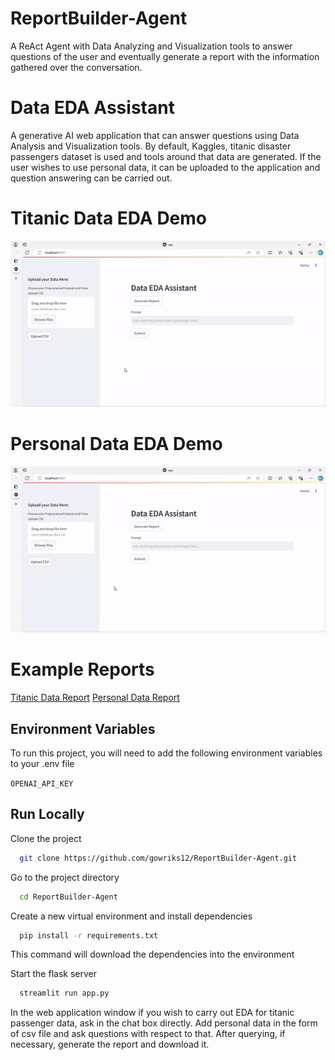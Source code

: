# ReportBuilder-Agent
A ReAct Agent with Data Analyzing and Visualization tools to answer questions of the user and eventually generate a report with the information gathered over the conversation. 

# Data EDA Assistant

A generative AI web application that can answer questions using Data Analysis and Visualization tools. By default, Kaggles, titanic disaster passengers dataset is used and tools around that data are generated. If the user wishes to use personal data, it can be uploaded to the application and question answering can be carried out.

# Titanic Data EDA Demo

![Logo](https://github.com/gowriks12/ReportBuilder-Agent/blob/main/static/titanic-EDA-video-ezgif.com-video-to-gif-converter.gif)

# Personal Data EDA Demo

![Logo](https://github.com/gowriks12/ReportBuilder-Agent/blob/main/static/personaldataEDA.gif)

# Example Reports

[Titanic Data Report](https://github.com/gowriks12/ReportBuilder-Agent/blob/main/Reports/report_20240826_211247.docx)
[Personal Data Report](https://github.com/gowriks12/ReportBuilder-Agent/blob/main/Reports/report_20240826_211943.docx)

## Environment Variables

To run this project, you will need to add the following environment variables to your .env file

`OPENAI_API_KEY`

## Run Locally

Clone the project

```bash
  git clone https://github.com/gowriks12/ReportBuilder-Agent.git
```

Go to the project directory

```bash
  cd ReportBuilder-Agent
```

Create a new virtual environment and install dependencies 

```bash
  pip install -r requirements.txt
```

This command will download the dependencies into the environment


Start the flask server

```bash
  streamlit run app.py
```

In the web application window if you wish to carry out EDA for titanic passenger data, ask in the chat box directly. Add personal data in the form of csv file and ask questions with respect to that. After querying, if necessary, generate the report and download it.

